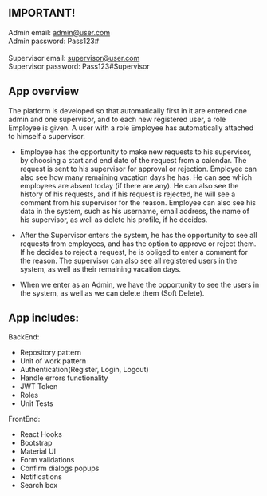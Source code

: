 ## IMPORTANT!</br>
Admin email: admin@user.com </br>
Admin password: Pass123# </br> </br>
Supervisor email: supervisor@user.com </br>
Supervisor password: Pass123#Supervisor </br>

## App overview</br>
The platform is developed so that automatically first in it are entered one admin and one supervisor, and to each new registered user, a role Employee is given. 
A user with a role Employee has automatically attached to himself a supervisor. 
- Employee has the opportunity to make new requests to his supervisor, by choosing a start and end date of the request from a calendar.
  The request is sent to his supervisor for approval or rejection. Employee can also see how many remaining vacation days he has.
  He can see which employees are absent today (if there are any). He can also see the history of his requests, and if his request is rejected, he will see a comment from his supervisor for the reason.
  Employee can also see his data in the system, such as his username, email address, the name of his supervisor, as well as delete his profile, if he decides.
  
- After the Supervisor enters the system, he has the opportunity to see all requests from employees, and has the option to approve or reject them.
  If he decides to reject a request, he is obliged to enter a comment for the reason.
  The supervisor can also see all registered users in the system, as well as their remaining vacation days.
  
- When we enter as an Admin, we have the opportunity to see the users in the system, as well as we can delete them (Soft Delete).

## App includes:</br>
BackEnd: </br>
- Repository pattern
- Unit of work pattern
- Authentication(Register, Login, Logout)
- Handle errors functionality
- JWT Token
- Roles
- Unit Tests </br>

FrontEnd: </br>
- React Hooks
- Bootstrap
- Material UI
- Form validations
- Confirm dialogs popups
- Notifications
- Search box
